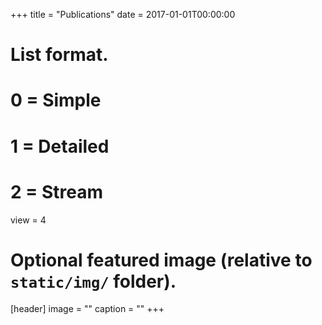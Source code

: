 +++
title = "Publications"
date = 2017-01-01T00:00:00

# List format.
#   0 = Simple
#   1 = Detailed
#   2 = Stream
view = 4

# Optional featured image (relative to `static/img/` folder).
[header]
image = ""
caption = ""
+++
